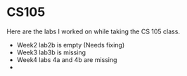 # CS105
Here are the labs I worked on while taking the CS 105 class.

* Week2 lab2b is empty (Needs fixing)
* Week3 lab3b is missing
* Week4 labs 4a and 4b are missing
* 

